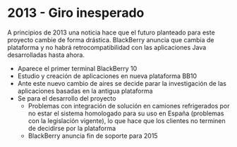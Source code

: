 # 2013 - Giro inesperado

A principios de 2013 una noticia hace que el futuro planteado para este proyecto cambie de forma drástica. BlackBerry anuncia que cambia de plataforma y no habrá retrocompatibilidad con las aplicaciones Java desarrolladas hasta ahora.


- Aparece el primer terminal BlackBerry 10
- Estudio y creación de aplicaciones en nueva plataforma BB10
- Ante este nuevo cambio de aires se decide parar la investigación de las aplicaciones basadas en la antigua plataforma
- Se para el desarrollo del proyecto
	- Problemas con integración de solución en camiones refrigerados por no estar el sistema homologado para su uso en España (problemas con la legislación vigente), lo que hace que los clientes no terminen de decidirse por la plataforma
	- BlackBerry anuncia fin de soporte para 2015
